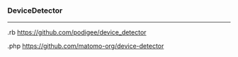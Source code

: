 ### DeviceDetector
---
.rb
https://github.com/podigee/device_detector

.php
https://github.com/matomo-org/device-detector

```

```

```ruby
```

```

```
